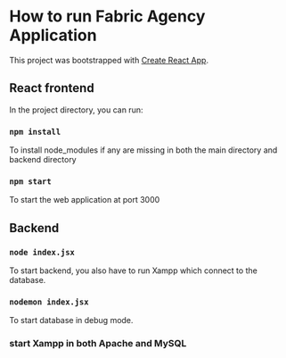 # How to run Fabric Agency Application

This project was bootstrapped with [Create React App](https://github.com/facebook/create-react-app).

## React frontend

In the project directory, you can run:

### `npm install`

To install node_modules if any are missing in both the main directory and backend directory

### `npm start`

To start the web application at port 3000

## Backend

### `node index.jsx`

To start backend, you also have to run Xampp which connect to the database.

### `nodemon index.jsx`

To start database in debug mode.

### start Xampp in both Apache and MySQL
